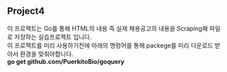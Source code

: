 ## Project4
이 프로젝트는 Go를 통해 HTML의 내용 즉 실제 채용공고의 내용을 Scraping해 파일로 저장하는 실습프로젝트 입니다.  
이 프로젝트를 미리 사용하기전에 아래의 명령어를 통해 packege를 미리 다운로드 받아서 환경을 맞춰야합니다.  
**go get github.com/PuerkitoBio/goquery**  
